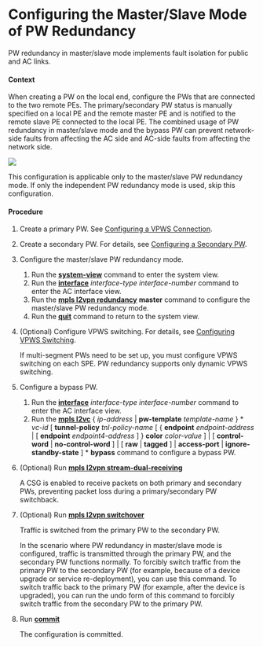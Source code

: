 Configuring the Master/Slave Mode of PW Redundancy
==================================================

PW redundancy in master/slave mode implements fault isolation for public and AC links.

#### Context

When creating a PW on the local end, configure the PWs that are connected to the two remote PEs. The primary/secondary PW status is manually specified on a local PE and the remote master PE and is notified to the remote slave PE connected to the local PE. The combined usage of PW redundancy in master/slave mode and the bypass PW can prevent network-side faults from affecting the AC side and AC-side faults from affecting the network side.

![](../../../../public_sys-resources/note_3.0-en-us.png) 

This configuration is applicable only to the master/slave PW redundancy mode. If only the independent PW redundancy mode is used, skip this configuration.



#### Procedure

1. Create a primary PW. See [Configuring a VPWS Connection](dc_vrp_vpws_cfg_3006.html).
2. Create a secondary PW. For details, see [Configuring a Secondary PW](dc_vrp_vpws_cfg_5002.html).
3. Configure the master/slave PW redundancy mode.
   1. Run the [**system-view**](cmdqueryname=system-view) command to enter the system view.
   2. Run the [**interface**](cmdqueryname=interface) *interface-type* *interface-number* command to enter the AC interface view.
   3. Run the [**mpls l2vpn redundancy**](cmdqueryname=mpls+l2vpn+redundancy) **master** command to configure the master/slave PW redundancy mode.
   4. Run the [**quit**](cmdqueryname=quit) command to return to the system view.
4. (Optional) Configure VPWS switching. For details, see [Configuring VPWS Switching](dc_vrp_vpws_cfg_5001.html).
   
   
   
   If multi-segment PWs need to be set up, you must configure VPWS switching on each SPE. PW redundancy supports only dynamic VPWS switching.
5. Configure a bypass PW.
   1. Run the [**interface**](cmdqueryname=interface) *interface-type* *interface-number* command to enter the AC interface view.
   2. Run the [**mpls l2vc**](cmdqueryname=mpls+l2vc) { *ip-address* | **pw-template** *template-name* } \* *vc-id* [ **tunnel-policy** *tnl-policy-name* [ { **endpoint** *endpoint-address* | [ **endpoint** *endpoint4-address* ] } **color** *color-value* ] | [ **control-word** | **no-control-word** ] | [ **raw** | **tagged** ] | **access-port** | **ignore-standby-state** ] \* **bypass** command to configure a bypass PW.
6. (Optional) Run [**mpls l2vpn stream-dual-receiving**](cmdqueryname=mpls+l2vpn+stream-dual-receiving)
   
   
   
   A CSG is enabled to receive packets on both primary and secondary PWs, preventing packet loss during a primary/secondary PW switchback.
7. (Optional) Run [**mpls l2vpn switchover**](cmdqueryname=mpls+l2vpn+switchover)
   
   
   
   Traffic is switched from the primary PW to the secondary PW.
   
   In the scenario where PW redundancy in master/slave mode is configured, traffic is transmitted through the primary PW, and the secondary PW functions normally. To forcibly switch traffic from the primary PW to the secondary PW (for example, because of a device upgrade or service re-deployment), you can use this command. To switch traffic back to the primary PW (for example, after the device is upgraded), you can run the undo form of this command to forcibly switch traffic from the secondary PW to the primary PW.
8. Run [**commit**](cmdqueryname=commit)
   
   
   
   The configuration is committed.